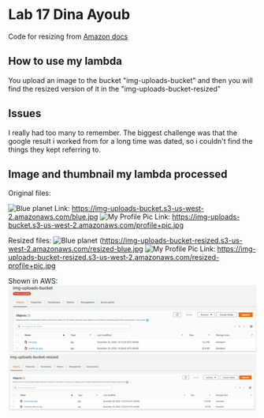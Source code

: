 # Lab 17 Dina Ayoub

Code for resizing from [Amazon docs](https://docs.aws.amazon.com/lambda/latest/dg/with-s3-example.html)

## How to use my lambda

You upload an image to the bucket "img-uploads-bucket" and then you will find the resized version of it in the "img-uploads-bucket-resized"

## Issues

I really had too many to remember. The biggest challenge was that the google result i worked from for a long time was dated, so i couldn't find the things they kept referring to.

## Image and thumbnail my lambda processed

Original files:

![Blue planet](assets/blue.jpg)
Link: https://img-uploads-bucket.s3-us-west-2.amazonaws.com/blue.jpg
![My Profile Pic](assets/profile+pic.jpg)
Link: https://img-uploads-bucket.s3-us-west-2.amazonaws.com/profile+pic.jpg

Resized files:
![Blue planet](resized-blue.jpg)
(https://img-uploads-bucket-resized.s3-us-west-2.amazonaws.com/resized-blue.jpg
![My Profile Pic](resized-profile+pic.jpg)
Link: https://img-uploads-bucket-resized.s3-us-west-2.amazonaws.com/resized-profile+pic.jpg

Shown in AWS:
![1](assets/1.png)
![2](assets/2.png)
